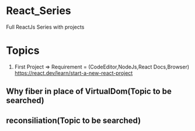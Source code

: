 # React_Series
Full ReactJs Series with projects

# Topics
1. First Project => Requirement = (CodeEditor,NodeJs,React Docs,Browser)
<https://react.dev/learn/start-a-new-react-project>

## Why fiber in place of VirtualDom(Topic to be searched)
## reconsiliation(Topic to be searched)
